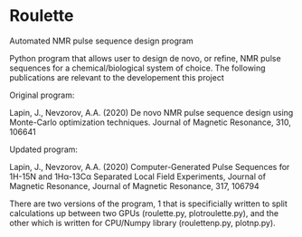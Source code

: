 # Roulette
Automated NMR pulse sequence design program

Python program that allows user to design de novo, or refine, NMR pulse sequences for a chemical/biological system of choice.
The following publications are relevant to the developement this project

Original program:

Lapin, J., Nevzorov, A.A. (2020) De novo NMR pulse sequence design using Monte-Carlo optimization techniques. Journal of Magnetic Resonance, 310, 106641

Updated program:

Lapin, J., Nevzorov, A.A. (2020) Computer-Generated Pulse Sequences for 1H-15N and 1Hα-13Cα Separated Local Field Experiments, Journal of Magnetic Resonance, Journal of Magnetic Resonance, 317, 106794

There are two versions of the program, 1 that is specificially written to split calculations up between two GPUs (roulette.py,
plotroulette.py), and the other which is written for CPU/Numpy library (roulettenp.py, plotnp.py). 
